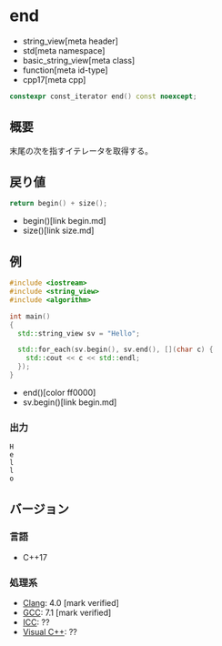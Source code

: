 # end
* string_view[meta header]
* std[meta namespace]
* basic_string_view[meta class]
* function[meta id-type]
* cpp17[meta cpp]

```cpp
constexpr const_iterator end() const noexcept;
```

## 概要
末尾の次を指すイテレータを取得する。


## 戻り値
```cpp
return begin() + size();
```
* begin()[link begin.md]
* size()[link size.md]


## 例
```cpp example
#include <iostream>
#include <string_view>
#include <algorithm>

int main()
{
  std::string_view sv = "Hello";

  std::for_each(sv.begin(), sv.end(), [](char c) {
    std::cout << c << std::endl;
  });
}
```
* end()[color ff0000]
* sv.begin()[link begin.md]

### 出力
```
H
e
l
l
o
```


## バージョン
### 言語
- C++17

### 処理系
- [Clang](/implementation.md#clang): 4.0 [mark verified]
- [GCC](/implementation.md#gcc): 7.1 [mark verified]
- [ICC](/implementation.md#icc): ??
- [Visual C++](/implementation.md#visual_cpp): ??
